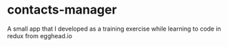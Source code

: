 # contacts-manager
A small app that I developed as a training exercise while learning to code in redux from egghead.io
